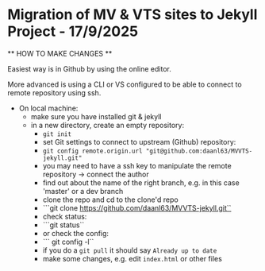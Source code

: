 # Migration of MV & VTS sites to Jekyll Project - 17/9/2025

** HOW TO MAKE CHANGES **

Easiest way is in Github by using the online editor.

More advanced is using a CLI or VS configured to be able to connect to remote repository using ssh.

- On local machine:
  - make sure you have installed git & jekyll
  - in a new directory, create an empty repository:
    - ```git init```
    - set Git settings to connect to upstream (Github) repository:
    - ```git config remote.origin.url "git@github.com:daanl63/MVVTS-jekyll.git"```
    - you may need to have a ssh key to manipulate the remote repository -> connect the author
    - find out about the name of the right branch, e.g. in this case 'master' or a dev branch
    - clone the repo and cd to the clone'd repo
    - ```git clone https://github.com/daanl63/MVVTS-jekyll.git``
    - check status:
    - ```git status``
    - or check the config:
    - ``` git config -l``
    - if you do a ```git pull``` it should say ```Already up to date```
    - make some changes, e.g. edit ```index.html``` or other files
  
  
